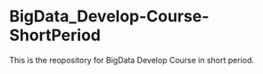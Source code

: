 # BigData_Develop-Course-ShortPeriod
This is the reopository for BigData Develop Course in short period.

